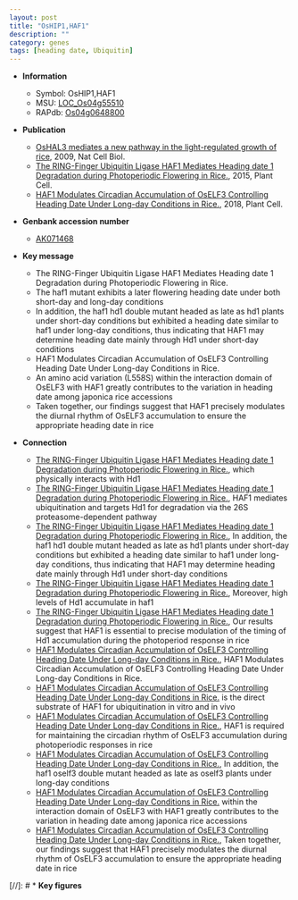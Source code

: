 ```yaml
---
layout: post
title: "OsHIP1,HAF1"
description: ""
category: genes
tags: [heading date, Ubiquitin]
---
```


* **Information**  
    + Symbol: OsHIP1,HAF1  
    + MSU: [LOC_Os04g55510](http://rice.plantbiology.msu.edu/cgi-bin/ORF_infopage.cgi?orf=LOC_Os04g55510)  
    + RAPdb: [Os04g0648800](http://rapdb.dna.affrc.go.jp/viewer/gbrowse_details/irgsp1?name=Os04g0648800)  

* **Publication**  
    + [OsHAL3 mediates a new pathway in the light-regulated growth of rice](http://www.ncbi.nlm.nih.gov/pubmed?term=OsHAL3+mediates+a+new+pathway+in+the+light-regulated+growth+of+rice%5BTitle%5D), 2009, Nat Cell Biol.
    + [The RING-Finger Ubiquitin Ligase HAF1 Mediates Heading date 1 Degradation during Photoperiodic Flowering in Rice.](http://www.ncbi.nlm.nih.gov/pubmed?term=The+RING-Finger+Ubiquitin+Ligase+HAF1+Mediates+Heading+date+1+Degradation+during+Photoperiodic+Flowering+in+Rice.%5BTitle%5D), 2015, Plant Cell.
    + [HAF1 Modulates Circadian Accumulation of OsELF3 Controlling Heading Date Under Long-day Conditions in Rice.](http://www.ncbi.nlm.nih.gov/pubmed?term=HAF1+Modulates+Circadian+Accumulation+of+OsELF3+Controlling+Heading+Date+Under+Long-day+Conditions+in+Rice.%5BTitle%5D), 2018, Plant Cell.

* **Genbank accession number**  
    + [AK071468](http://www.ncbi.nlm.nih.gov/nuccore/AK071468)

* **Key message**  
    + The RING-Finger Ubiquitin Ligase HAF1 Mediates Heading date 1 Degradation during Photoperiodic Flowering in Rice.
    + The haf1 mutant exhibits a later flowering heading date under both short-day and long-day conditions
    + In addition, the haf1 hd1 double mutant headed as late as hd1 plants under short-day conditions but exhibited a heading date similar to haf1 under long-day conditions, thus indicating that HAF1 may determine heading date mainly through Hd1 under short-day conditions
    + HAF1 Modulates Circadian Accumulation of OsELF3 Controlling Heading Date Under Long-day Conditions in Rice.
    + An amino acid variation (L558S) within the interaction domain of OsELF3 with HAF1 greatly contributes to the variation in heading date among japonica rice accessions
    + Taken together, our findings suggest that HAF1 precisely modulates the diurnal rhythm of OsELF3 accumulation to ensure the appropriate heading date in rice

* **Connection**  
    + [The RING-Finger Ubiquitin Ligase HAF1 Mediates Heading date 1 Degradation during Photoperiodic Flowering in Rice.](HAF1), which physically interacts with Hd1
    + [The RING-Finger Ubiquitin Ligase HAF1 Mediates Heading date 1 Degradation during Photoperiodic Flowering in Rice.](http://www.ncbi.nlm.nih.gov/pubmed?term=The+RING-Finger+Ubiquitin+Ligase+HAF1+Mediates+Heading+date+1+Degradation+during+Photoperiodic+Flowering+in+Rice.%5BTitle%5D), HAF1 mediates ubiquitination and targets Hd1 for degradation via the 26S proteasome-dependent pathway
    + [The RING-Finger Ubiquitin Ligase HAF1 Mediates Heading date 1 Degradation during Photoperiodic Flowering in Rice.](http://www.ncbi.nlm.nih.gov/pubmed?term=The+RING-Finger+Ubiquitin+Ligase+HAF1+Mediates+Heading+date+1+Degradation+during+Photoperiodic+Flowering+in+Rice.%5BTitle%5D), In addition, the haf1 hd1 double mutant headed as late as hd1 plants under short-day conditions but exhibited a heading date similar to haf1 under long-day conditions, thus indicating that HAF1 may determine heading date mainly through Hd1 under short-day conditions
    + [The RING-Finger Ubiquitin Ligase HAF1 Mediates Heading date 1 Degradation during Photoperiodic Flowering in Rice.](http://www.ncbi.nlm.nih.gov/pubmed?term=The+RING-Finger+Ubiquitin+Ligase+HAF1+Mediates+Heading+date+1+Degradation+during+Photoperiodic+Flowering+in+Rice.%5BTitle%5D), Moreover, high levels of Hd1 accumulate in haf1
    + [The RING-Finger Ubiquitin Ligase HAF1 Mediates Heading date 1 Degradation during Photoperiodic Flowering in Rice.](http://www.ncbi.nlm.nih.gov/pubmed?term=The+RING-Finger+Ubiquitin+Ligase+HAF1+Mediates+Heading+date+1+Degradation+during+Photoperiodic+Flowering+in+Rice.%5BTitle%5D), Our results suggest that HAF1 is essential to precise modulation of the timing of Hd1 accumulation during the photoperiod response in rice
    + [HAF1 Modulates Circadian Accumulation of OsELF3 Controlling Heading Date Under Long-day Conditions in Rice.](http://www.ncbi.nlm.nih.gov/pubmed?term=HAF1+Modulates+Circadian+Accumulation+of+OsELF3+Controlling+Heading+Date+Under+Long-day+Conditions+in+Rice.%5BTitle%5D), HAF1 Modulates Circadian Accumulation of OsELF3 Controlling Heading Date Under Long-day Conditions in Rice.
    + [HAF1 Modulates Circadian Accumulation of OsELF3 Controlling Heading Date Under Long-day Conditions in Rice.](EARLY+FLOWERING3) is the direct substrate of HAF1 for ubiquitination in vitro and in vivo
    + [HAF1 Modulates Circadian Accumulation of OsELF3 Controlling Heading Date Under Long-day Conditions in Rice.](http://www.ncbi.nlm.nih.gov/pubmed?term=HAF1+Modulates+Circadian+Accumulation+of+OsELF3+Controlling+Heading+Date+Under+Long-day+Conditions+in+Rice.%5BTitle%5D),  HAF1 is required for maintaining the circadian rhythm of OsELF3 accumulation during photoperiodic responses in rice
    + [HAF1 Modulates Circadian Accumulation of OsELF3 Controlling Heading Date Under Long-day Conditions in Rice.](http://www.ncbi.nlm.nih.gov/pubmed?term=HAF1+Modulates+Circadian+Accumulation+of+OsELF3+Controlling+Heading+Date+Under+Long-day+Conditions+in+Rice.%5BTitle%5D),  In addition, the haf1 oself3 double mutant headed as late as oself3 plants under long-day conditions
    + [HAF1 Modulates Circadian Accumulation of OsELF3 Controlling Heading Date Under Long-day Conditions in Rice.](L558S) within the interaction domain of OsELF3 with HAF1 greatly contributes to the variation in heading date among japonica rice accessions
    + [HAF1 Modulates Circadian Accumulation of OsELF3 Controlling Heading Date Under Long-day Conditions in Rice.](http://www.ncbi.nlm.nih.gov/pubmed?term=HAF1+Modulates+Circadian+Accumulation+of+OsELF3+Controlling+Heading+Date+Under+Long-day+Conditions+in+Rice.%5BTitle%5D),  Taken together, our findings suggest that HAF1 precisely modulates the diurnal rhythm of OsELF3 accumulation to ensure the appropriate heading date in rice

[//]: # * **Key figures**  


